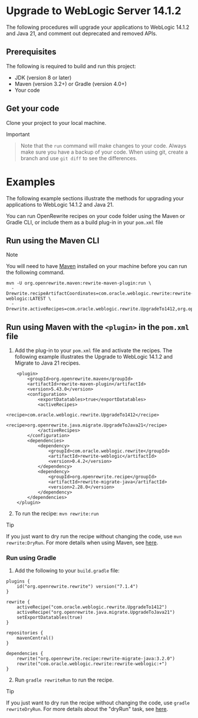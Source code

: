 # Upgrade to WebLogic Server 14.1.2

The following procedures will upgrade your applications to WebLogic 14.1.2 and Java 21, and comment out deprecated and removed APIs.

## Prerequisites

The following is required to build and run this project:

- JDK (version 8 or later)
- Maven (version 3.2+) or Gradle (version 4.0+)
- Your code

## Get your code

Clone your project to your local machine.

> [!IMPORTANT]

> Note that the `run` command will make changes to your code. Always make sure you have a backup of your code. When using git, create a branch and use `git diff` to see the differences.

# Examples

The following example sections illustrate the methods for upgrading your applications to WebLogic 14.1.2 and Java 21.

You can run OpenRewrite recipes on your code folder using the Maven or Gradle CLI, or include them as a build plug-in in your `pom.xml` file

## Run using the Maven CLI

> [!NOTE]
> You will need to have [Maven](https://maven.apache.org/download.cgi) installed on your machine before you can run the following command.

```
mvn -U org.openrewrite.maven:rewrite-maven-plugin:run \
  -Drewrite.recipeArtifactCoordinates=com.oracle.weblogic.rewrite:rewrite-weblogic:LATEST \
  -Drewrite.activeRecipes=com.oracle.weblogic.rewrite.UpgradeTo1412,org.openrewrite.java.migrate.UpgradeToJava21
```

## Run using Maven with the `<plugin>` in the `pom.xml` file

1. Add the plug-in to your `pom.xml` file and activate the recipes. The following example illustrates the Upgrade to WebLogic 14.1.2 and Migrate to Java 21 recipes.

```
    <plugin>
        <groupId>org.openrewrite.maven</groupId>
        <artifactId>rewrite-maven-plugin</artifactId>
        <version>5.43.0</version>
        <configuration>
            <exportDatatables>true</exportDatatables>
            <activeRecipes>
                <recipe>com.oracle.weblogic.rewrite.UpgradeTo1412</recipe>
                <recipe>org.openrewrite.java.migrate.UpgradeToJava21</recipe>
            </activeRecipes>
        </configuration>
        <dependencies>
            <dependency>
                <groupId>com.oracle.weblogic.rewrite</groupId>
                <artifactId>rewrite-weblogic</artifactId>
                <version>0.4.2</version>
            </dependency>
            <dependency>
                <groupId>org.openrewrite.recipe</groupId>
                <artifactId>rewrite-migrate-java</artifactId>
                <version>2.28.0</version>
            </dependency>
        </dependencies>
    </plugin>
```

2. To run the recipe: `mvn rewrite:run`

> [!TIP]  
> If you just want to dry run the recipe without changing the code, use `mvn rewrite:DryRun`. For more details when using Maven, see [here](https://docs.openrewrite.org/reference/rewrite-maven-plugin).

### Run using Gradle

1. Add the following to your `build.gradle` file:

```
plugins {
    id("org.openrewrite.rewrite") version("7.1.4")
}

rewrite {
    activeRecipe("com.oracle.weblogic.rewrite.UpgradeTo1412")
    activeRecipe("org.openrewrite.java.migrate.UpgradeToJava21")
    setExportDatatables(true)
}

repositories {
    mavenCentral()
}

dependencies {
    rewrite("org.openrewrite.recipe:rewrite-migrate-java:3.2.0")
    rewrite("com.oracle.weblogic.rewrite:rewrite-weblogic:+")
}
```
2. Run `gradle rewriteRun` to run the recipe.

> [!TIP]  
> If you just want to dry run the recipe without changing the code, use `gradle rewriteDryRun`. For more details about the "dryRun" task, see [here](https://docs.openrewrite.org/reference/gradle-plugin-configuration#the-dryrun-task).
